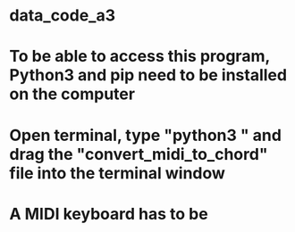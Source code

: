 # data_code_a3

# To be able to access this program, Python3 and pip need to be installed on the computer
# Open terminal, type "python3 " and drag the "convert_midi_to_chord" file into the terminal window
# A MIDI keyboard has to be 
